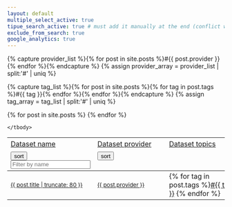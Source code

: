 ```yaml
---
layout: default
multiple_select_active: true
tipue_search_active: true # must add it manually at the end (conflict with the rest of js in this page?)
exclude_from_search: true
google_analytics: true
--- 
```


{% capture provider_list %}{% for post in site.posts %}#{{ post.provider }}{% endfor %}{% endcapture %}
{% assign provider_array = provider_list | split:'#' | uniq %}

{% capture tag_list %}{% for post in site.posts %}{% for tag in post.tags %}#{{ tag }}{% endfor %}{% endfor %}{% endcapture %}
{% assign tag_array = tag_list | split:'#' | uniq %}

<!-- other solution

{% capture tag_list %}{% for tag in site.tags %}#{{ tag | first }}{% endfor %}{% endcapture %}
{% assign tag_array = tag_list | split:'#' | uniq %}

-->

<div id="datasets">

<table>
  <!-- header row, need to be out of the tbody tag -->
   <tr align="left" height="30"> 
    <td width="50%"> 
       <u>Dataset name</u>    
    </td> 
    <td width="25%"> 
        <u>Dataset provider</u>
    </td>
    <td width="25%"> 
       <u>Dataset topics</u>
    </td>
    </tr>
   <!-- sorting/filtering control row, need to be out of the tbody tag -->
    <tr> 
    <td width="50%"> 
       <button class="sort" data-sort="name" style="height: 20px;">sort</button>
       <input class="search-name" placeholder="Filter by name" style="height: 20px;"/>     
    </td> 
    <td width="25%"> 
         <button class="sort" data-sort="provider" style="height: 20px;">sort</button>
         <select name="filter-provider" id="filter-provider" class="filter-provider" style="height: 20px; width: 150px; visibility: hidden" multiple="multiple">
       {% for provider in provider_array %}
         {% if provider.size > 0 %} <option value="{{ provider }}" selected>{{ provider }}</option>{% endif %}
       {% endfor %}
       </select>
    </td>
    <td width="25%"> 
         <select name="filter-tag" id="filter-tag" class="filter-tag" style="height: 20px; width: 150px; visibility: hidden" multiple="multiple">
       {% for tag in tag_array %}
         {% if tag.size > 0 %} <option value="{{ tag }}" selected>{{ tag }}</option>{% endif %}
       {% endfor %}
       </select>
    </td>
    </tr>
   <!-- actual content of the list -->
    <tbody class="list">
  	{% for post in site.posts %}
    <tr>
    	<td width="50%" class="name"><a class="post-link" href="{{ post.url | relative_url }}"><font size="2">{{ post.title | truncate: 80 }}</font></a></td>
        <td width="25%" class="provider"><a class="tag-link" href="#" onclick='providerFiltering("{{ post.provider }}");return false;'><font size="2">{{ post.provider }}</font></a></td>
        <td width="25%" class="tags">{% for tag in post.tags %}<a class="tag-link" href="#" onclick='topicFiltering("{{ tag }}");return false;'>#{{ tag }}</a> {% endfor %}</td> 
    </tr>
    {% endfor %}

    </tbody>
 </table>

</div>


<script>
// define the dropdown multiselect controls
$('#filter-tag').multipleSelect({name: 'tag', 
                                 filter: true}                                
                                );

$('#filter-provider').multipleSelect({name: 'provider',
                                     filter: true}                             
                                );

// define the dynamic list
var options = {
  valueNames: [ 'name', 'provider', 'tags' ]
};

var datasetList = new List('datasets', options);

// set up the search control on dataset names
$('.search-name').on('keyup', function() {
  var searchString = $(this).val();
  datasetList.search(searchString, ['name']);
});

// make sure that the filter matches provider and tags condition
function filterCondition(item) {
    var selection_provider = $('.filter-provider').val();
    var selection_tag = $('.filter-tag').val();
    var provider = item.values().provider.match(/<font size="2">(.*?)<\/font>/i)[1]; // because of the font tag we need a regex to extract the actual value
    var tags = item.values().tags;
    return (selection_tag != null && 
            selection_provider != null && 
            selection_provider.indexOf(provider) != -1 && 
            selection_tag.some(function(v) { return tags.indexOf(v) >= 0;}));
}

// helper to update the dataset list 
function updateDatasetList() {
    datasetList.filter(function(item) {
        return filterCondition(item); 
    });
}

// helper to refresh the provider filter control
function refreshProviderFilter() {
   var provider_list = datasetList.matchingItems.map(function(a) {return a._values['provider'].match(/<font size="2">(.*?)<\/font>/i)[1];});
   $('#filter-provider').multipleSelect('setSelects', provider_list);
}

// helper to refresh the tags filter control
function refreshTagFilter() {
  var tag_list = datasetList.matchingItems.map(function(a) {return a._values['tags'].match(/>#(.*?)</g);}); // extract >#tag<
  tag_list = [].concat.apply([], tag_list).map(function(a) {return a.match(/[a-zA-Z|\-|\.]+/g);}); // extract tag
  tag_list = [].concat.apply([], tag_list); // build the array
  $('#filter-tag').multipleSelect('setSelects', tag_list);
}

// make sure that the filter matches provider and tag condition
function topicFiltering(topic) {
    var selection_provider = $('.filter-provider').val();
    $('#filter-tag').multipleSelect('setSelects', [topic]);
    $('#filter-provider').multipleSelect('checkAll');
    updateDatasetList();
    refreshProviderFilter();
}

// make sure that the filter matches provider and tag condition
function providerFiltering(provider) {
    var selection_provider = $('.filter-provider').val();
    $('#filter-provider').multipleSelect('setSelects', [provider]);
    $('#filter-tag').multipleSelect('checkAll');
    updateDatasetList();
    refreshTagFilter();
}

// set up the filtering control on dataset providers - make sure that the filter matches provider and tag condition
// we use the click event rather than change to make sure the user is actually using the control (not an update on a close event)
$('.filter-provider').on('click', function () { 
     if($('.filter-provider').val().length > 0) {
        updateDatasetList();
    }
});

// set up the filtering control on dataset tags - make sure that the filter matches provider and tag condition
// we use the click event rather than change to make sure the user is actually using the control (not an update on a close event)
$('.filter-tag').on('click', function () { 
     if($('.filter-tag').val().length > 0) {
      updateDatasetList();
    }
});


</script>
